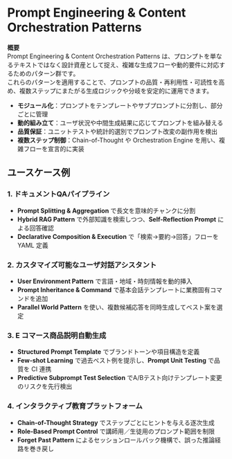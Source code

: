 # Prompt Engineering & Content Orchestration Patterns

**概要**  
Prompt Engineering & Content Orchestration Patterns は、プロンプトを単なるテキストではなく設計資産として捉え、複雑な生成フローや動的要件に対応するためのパターン群です。  
これらのパターンを適用することで、プロンプトの品質・再利用性・可読性を高め、複数ステップにまたがる生成ロジックや分岐を安定的に運用できます。

- **モジュール化**：プロンプトをテンプレートやサブプロンプトに分割し、部分ごとに管理  
- **動的組み立て**：ユーザ状況や中間生成結果に応じてプロンプトを組み替える  
- **品質保証**：ユニットテストや統計的選別でプロンプト改変の副作用を検出  
- **複数ステップ制御**：Chain-of-Thought や Orchestration Engine を用い、複雑フローを宣言的に実装  

## ユースケース例

### 1. ドキュメントQAパイプライン  
- **Prompt Splitting & Aggregation** で長文を意味的チャンクに分割  
- **Hybrid RAG Pattern** で外部知識を検索しつつ、**Self-Reflection Prompt** による回答確認  
- **Declarative Composition & Execution** で「検索→要約→回答」フローを YAML 定義  
  

### 2. カスタマイズ可能なユーザ対話アシスタント  
- **User Environment Pattern** で言語・地域・時刻情報を動的挿入  
- **Prompt Inheritance & Command** で基本会話テンプレートに業務固有コマンドを追加  
- **Parallel World Pattern** を使い、複数候補応答を同時生成してベスト案を選定  
  

### 3. E コマース商品説明自動生成  
- **Structured Prompt Template** でブランドトーンや項目構造を定義  
- **Few-shot Learning** で過去ベスト例を提示し、**Prompt Unit Testing** で品質を CI 連携  
- **Predictive Subprompt Test Selection** でA/Bテスト向けテンプレート変更のリスクを先行検出  
  

### 4. インタラクティブ教育プラットフォーム  
- **Chain-of-Thought Strategy** でステップごとにヒントを与える逐次生成  
- **Role-Based Prompt Control** で講師用／生徒用のプロンプト範囲を制限  
- **Forget Past Pattern** によるセッションロールバック機構で、誤った推論経路を巻き戻し  
